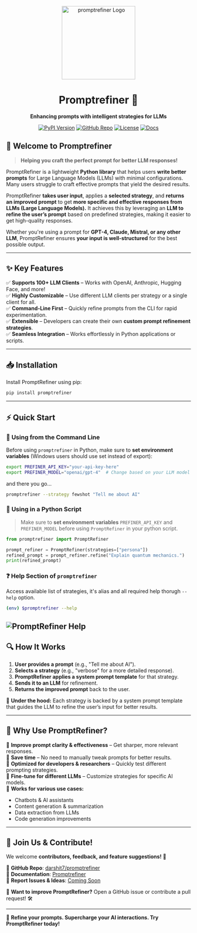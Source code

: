 <div align="center">
  <img src="./docs/assets/logo.png" alt="promptrefiner Logo" width="200">
  
  # Promptrefiner 🚀  
  **Enhancing prompts with intelligent strategies for LLMs**  

  [![PyPI Version](https://img.shields.io/pypi/v/promptrefiner)](https://pypi.org/project/promptrefiner/)
  [![GitHub Repo](https://img.shields.io/badge/GitHub-Code-black?logo=github)](https://github.com/darshit7/promptrefiner)
  [![License](https://img.shields.io/github/license/darshit7/promptrefiner)](https://darshit7.github.io/promptrefiner/LICENSE)
  [![Docs](https://img.shields.io/badge/docs-Promptrefiner-blue)](https://darshit7.github.io/promptrefiner/)
</div>

## 🚀 Welcome to Promptrefiner

> **Helping you craft the perfect prompt for better LLM responses!**

PromptRefiner is a lightweight **Python library** that helps users **write better prompts** for Large Language Models (LLMs) with minimal configurations. Many users struggle to craft effective prompts that yield the desired results.  

PromptRefiner **takes user input**, applies a **selected strategy**, and **returns an improved prompt** to get **more specific and effective responses from LLMs (Large Language Models).** It achieves this by leveraging an **LLM to refine the user’s prompt** based on predefined strategies, making it easier to get high-quality responses.

Whether you're using a prompt for **GPT-4, Claude, Mistral, or any other LLM**, PromptRefiner ensures **your input is well-structured** for the best possible output.

---

## ✨ Key Features

✅ **Supports 100+ LLM Clients** – Works with OpenAI, Anthropic, Hugging Face, and more!  
✅ **Highly Customizable** – Use different LLM clients per strategy or a single client for all.  
✅ **Command-Line First** – Quickly refine prompts from the CLI for rapid experimentation.  
✅ **Extensible** – Developers can create their own **custom prompt refinement strategies**.  
✅ **Seamless Integration** – Works effortlessly in Python applications or scripts.  

---

## 📥 Installation

Install PromptRefiner using pip:

```sh
pip install promptrefiner
```

---

## ⚡ Quick Start

### 🔧 **Using from the Command Line**

Before using `promptrefiner` in Python, make sure to **set environment variables** (Windows users should use set instead of export):  

```sh
export PREFINER_API_KEY="your-api-key-here"
export PREFINER_MODEL="openai/gpt-4"  # Change based on your LLM model
```

and there you go...  

```sh
promptrefiner --strategy fewshot "Tell me about AI"
```

### 🐍 **Using in a Python Script**

> Make sure to **set environment variables** `PREFINER_API_KEY` and `PREFINER_MODEL` before using `PromptRefiner` in your python script.

```python
from promptrefiner import PromptRefiner

prompt_refiner = PromptRefiner(strategies=["persona"])
refined_prompt = prompt_refiner.refine("Explain quantum mechanics.")
print(refined_prompt)
```

### ❓ Help Section of `promptrefiner`
Access available list of strategies, it's alias and all required help thorugh `--help` option.

```bash
(env) $promptrefiner --help
```
![PromptRefiner Help](./docs/assets/pr_help.jpg)
---

## 🔍 How It Works

1. **User provides a prompt** (e.g., "Tell me about AI").
2. **Selects a strategy** (e.g., "verbose" for a more detailed response).
3. **PromptRefiner applies a system prompt template** for that strategy.
4. **Sends it to an LLM** for refinement.
5. **Returns the improved prompt** back to the user.

🚀 **Under the hood:** Each strategy is backed by a system prompt template that guides the LLM to refine the user’s input for better results.

---

## 🤔 Why Use PromptRefiner?

🔹 **Improve prompt clarity & effectiveness** – Get sharper, more relevant responses.  
🔹 **Save time** – No need to manually tweak prompts for better results.  
🔹 **Optimized for developers & researchers** – Quickly test different prompting strategies.  
🔹 **Fine-tune for different LLMs** – Customize strategies for specific AI models.  
🔹 **Works for various use cases:**  

- Chatbots & AI assistants
- Content generation & summarization
- Data extraction from LLMs
- Code generation improvements

---

## 🚀 Join Us & Contribute!

We welcome **contributors, feedback, and feature suggestions!** 🚀

📌 **GitHub Repo**: [darshit7/promptrefiner](https://github.com/darshit7/promptrefiner)  
📌 **Documentation**: [Promptrefiner](https://darshit7.github.io/promptrefiner/)  
📌 **Report Issues & Ideas**: [Coming Soon](#)

👥 **Want to improve PromptRefiner?** Open a GitHub issue or contribute a pull request! 🛠️

---

🚀 **Refine your prompts. Supercharge your AI interactions. Try PromptRefiner today!**